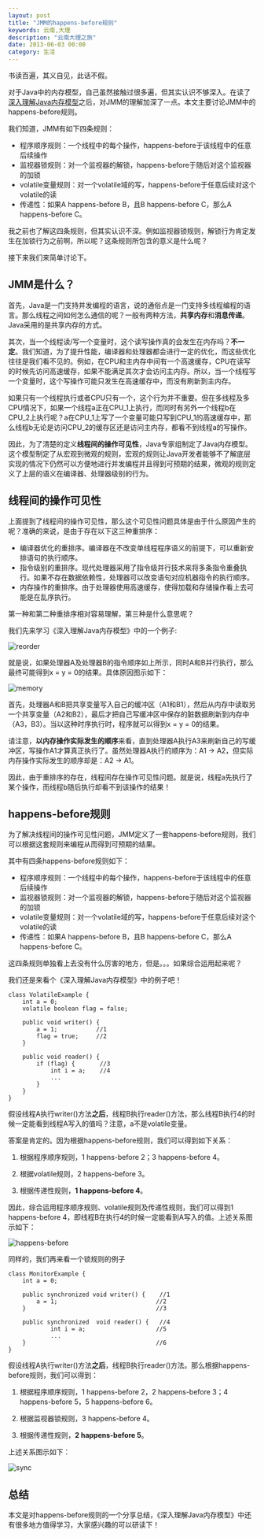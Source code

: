 ```yaml
---
layout: post
title: "JMM的happens-before规则"
keywords: 云南,大理
description: "云南大理之旅"
date: 2013-06-03 00:00
category: 生活
---
```


书读百遍，其义自见，此话不假。

对于Java中的内存模型，自己虽然接触过很多遍，但其实认识不够深入。在读了[深入理解Java内存模型](http://www.infoq.com/resource/minibooks/java_memory_model/zh/pdf/think_deep_in_java_mem_model.pdf)之后，对JMM的理解加深了一点。本文主要讨论JMM中的happens-before规则。

我们知道，JMM有如下四条规则：

* 程序顺序规则：一个线程中的每个操作，happens-before于该线程中的任意后续操作
* 监视器锁规则：对一个监视器的解锁，happens-before于随后对这个监视器的加锁
* volatile变量规则：对一个volatile域的写，happens-before于任意后续对这个volatile的读
* 传递性：如果A happens-before B，且B happens-before C，那么A happens-before C。

我之前也了解这四条规则，但其实认识不深。例如监视器锁规则，解锁行为肯定发生在加锁行为之前啊，所以呢？这条规则所包含的意义是什么呢？

接下来我们来简单讨论下。

## JMM是什么？

首先，Java是一门支持并发编程的语言，说的通俗点是一门支持多线程编程的语言。那么线程之间如何怎么通信的呢？一般有两种方法，**共享内存**和**消息传递**。Java采用的是共享内存的方式。

其次，当一个线程读/写一个变量时，这个读写操作真的会发生在内存吗？**不一定**。我们知道，为了提升性能，编译器和处理器都会进行一定的优化，而这些优化往往是我们看不见的。例如，在CPU和主内存中间有一个高速缓存，CPU在读写的时候先访问高速缓存，如果不能满足其次才会访问主内存。所以，当一个线程写一个变量时，这个写操作可能只发生在高速缓存中，而没有刷新到主内存。

如果只有一个线程执行或者CPU只有一个，这个行为并不重要。但在多线程及多CPU情况下，如果一个线程a正在CPU_1上执行，而同时有另外一个线程b在CPU_2上执行呢？a在CPU_1上写了一个变量可能只写到CPU_1的高速缓存中，那么线程b无论是访问CPU_2的缓存区还是访问主内存，都看不到线程a的写操作。

因此，为了清楚的定义**线程间的操作可见性**，Java专家组制定了Java内存模型。这个模型制定了从宏观到微观的规则，宏观的规则让Java开发者能够不了解底层实现的情况下仍然可以方便地进行并发编程并且得到可预期的结果，微观的规则定义了上层的语义在编译器、处理器级别的行为。

## 线程间的操作可见性

上面提到了线程间的操作可见性，那么这个可见性问题具体是由于什么原因产生的呢？准确的来说，是由于存在以下这三种重排序：

* 编译器优化的重排序。编译器在不改变单线程程序语义的前提下，可以重新安排语句的执行顺序。
* 指令级别的重排序。现代处理器采用了指令级并行技术来将多条指令重叠执行。如果不存在数据依赖性，处理器可以改变语句对应机器指令的执行顺序。
* 内存操作的重排序。由于处理器使用高速缓存，使得加载和存储操作看上去可能是在乱序执行。

第一种和第二种重排序相对容易理解，第三种是什么意思呢？

我们先来学习《深入理解Java内存模型》中的一个例子:

![reorder](/assets/jmm/processor.png)

就是说，如果处理器A及处理器B的指令顺序如上所示，同时A和B并行执行，那么最终可能得到x = y = 0的结果。具体原因图示如下：

![memory](/assets/jmm/memory.png)

首先，处理器A和B把共享变量写入自己的缓冲区（A1和B1），然后从内存中读取另一个共享变量（A2和B2），最后才把自己写缓冲区中保存的脏数据刷新到内存中（A3，B3）。当以这种时序执行时，程序就可以得到x = y = 0的结果。

请注意，**以内存操作实际发生的顺序**来看，直到处理器A执行A3来刷新自己的写缓冲区，写操作A1才算真正执行了。虽然处理器A执行的顺序为：A1 -> A2，但实际内存操作实际发生的顺序却是：A2 -> A1。

因此，由于重排序的存在，线程间存在操作可见性问题。就是说，线程a先执行了某个操作，而线程b随后执行却看不到该操作的结果！

## happens-before规则

为了解决线程间的操作可见性问题，JMM定义了一套happens-before规则，我们可以根据这套规则来编程从而得到可预期的结果。

其中有四条happens-before规则如下：

* 程序顺序规则：一个线程中的每个操作，happens-before于该线程中的任意后续操作
* 监视器锁规则：对一个监视器的解锁，happens-before于随后对这个监视器的加锁
* volatile变量规则：对一个volatile域的写，happens-before于任意后续对这个volatile的读
* 传递性：如果A happens-before B，且B happens-before C，那么A happens-before C。

这四条规则单独看上去没有什么厉害的地方，但是。。。如果综合运用起来呢？

我们还是来看个《深入理解Java内存模型》中的例子吧！

```
class VolatileExample {
	int a = 0;
	volatile boolean flag = false;

	public void writer() {
		a = 1;           //1
		flag = true;     //2
	}

	public void reader() {
		if (flag) {       //3
			int i = a;    //4
			...
		}
	}
}

```

假设线程A执行writer()方法**之后**，线程B执行reader()方法，那么线程B执行4的时候一定能看到线程A写入的值吗？注意，a不是volatile变量。

答案是肯定的。因为根据happens-before规则，我们可以得到如下关系：

1. 根据程序顺序规则，1 happens-before 2；3 happens-before 4。

2. 根据volatile规则，2 happens-before 3。

3. 根据传递性规则，**1 happens-before 4**。

因此，综合运用程序顺序规则、volatile规则及传递性规则，我们可以得到1 happens-before 4，即线程B在执行4的时候一定能看到A写入的值。上述关系图示如下：

![happens-before](/assets/jmm/happens-before.png)

同样的，我们再来看一个锁规则的例子

```
class MonitorExample {
	int a = 0;

	public synchronized void writer() {    //1
		a = 1;                            //2
	}                                     //3

	public synchronized  void reader() {   //4
			int i = a;                    //5
			...
	}                                     //6
}

```

假设线程A执行writer()方法**之后**，线程B执行reader()方法。那么根据happens-before规则，我们可以得到：

1. 根据程序顺序规则，1 happens-before 2，2 happens-before 3；4 happens-before 5，5 happens-before 6。

2. 根据监视器锁规则，3 happens-before 4。

3. 根据传递性规则，**2 happens-before 5**。

上述关系图示如下：

![sync](/assets/jmm/sync.png)


## 总结

本文是对happens-before规则的一个分享总结，《深入理解Java内存模型》中还有很多地方值得学习，大家感兴趣的可以研读下！
